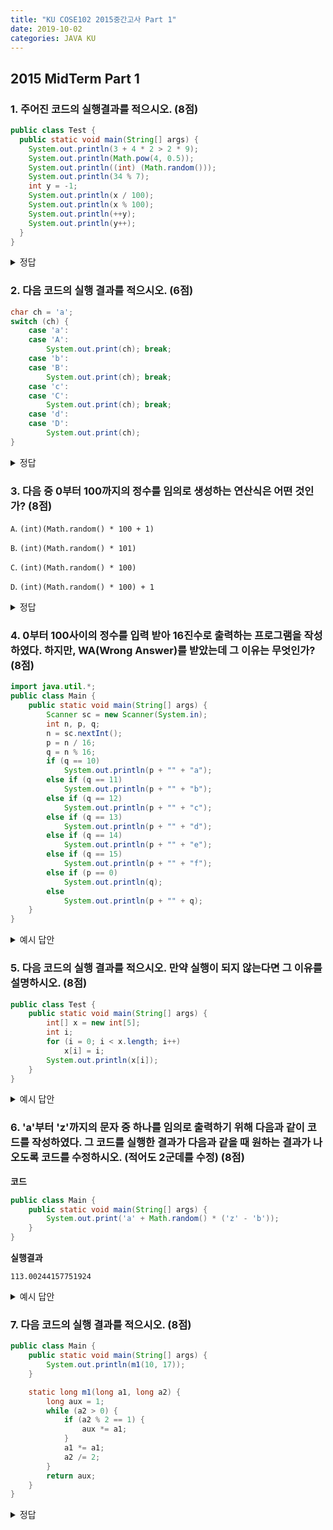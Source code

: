 ```yaml
---
title: "KU COSE102 2015중간고사 Part 1"
date: 2019-10-02
categories: JAVA KU
---
```


## 2015 MidTerm Part 1

### 1. 주어진 코드의 실행결과를 적으시오. (8점)

~~~java
public class Test {
  public static void main(String[] args) {
    System.out.println(3 + 4 * 2 > 2 * 9);
    System.out.println(Math.pow(4, 0.5));
    System.out.println((int) (Math.random()));
    System.out.println(34 % 7);
    int y = -1;
    System.out.println(x / 100);
    System.out.println(x % 100);
    System.out.println(++y);
    System.out.println(y++);
  }
}
~~~

<details><summary>정답</summary>

{% highlight text %}
원래는 x가 정의되어 있지 않기 때문에 컴파일에러.

아래 답은 해당 부분을 제외한 답 
false
2.0
0
6
0
0
{% endhighlight %}

</details>

### 2. 다음 코드의 실행 결과를 적으시오. (6점)

~~~java
char ch = 'a';
switch (ch) {
    case 'a':
    case 'A':
        System.out.print(ch); break;
    case 'b':
    case 'B':
        System.out.print(ch); break;
    case 'c':
    case 'C':
        System.out.print(ch); break;
    case 'd':
    case 'D':
        System.out.print(ch);
}
~~~

<details><summary>정답</summary>

{% highlight text %}
a
{% endhighlight %}

</details>

### 3. 다음 중 0부터 100까지의 정수를 임의로 생성하는 연산식은 어떤 것인가? (8점)

``A``. ``(int)(Math.random() * 100 + 1)``

``B``. ``(int)(Math.random() * 101)``

``C``. ``(int)(Math.random() * 100)``

``D``. ``(int)(Math.random() * 100) + 1``

<details><summary>정답</summary>

{% highlight text %}
B
{% endhighlight %}

</details>

### 4. 0부터 100사이의 정수를 입력 받아 16진수로 출력하는 프로그램을 작성하였다. 하지만, WA(Wrong Answer)를 받았는데 그 이유는 무엇인가? (8점)

~~~java
import java.util.*;
public class Main {
    public static void main(String[] args) {
        Scanner sc = new Scanner(System.in);
        int n, p, q;
        n = sc.nextInt();
        p = n / 16;
        q = n % 16;
        if (q == 10)
            System.out.println(p + "" + "a");
        else if (q == 11)
            System.out.println(p + "" + "b");
        else if (q == 12)
            System.out.println(p + "" + "c");
        else if (q == 13)
            System.out.println(p + "" + "d");
        else if (q == 14)
            System.out.println(p + "" + "e");
        else if (q == 15)
            System.out.println(p + "" + "f");
        else if (p == 0)
            System.out.println(q);
        else
            System.out.println(p + "" + q);
    }
}

~~~

<details><summary>예시 답안</summary>

{% highlight text %}
입력이 10~15인 경우 필요 없는 0이 앞에 출력된다.
{% endhighlight %}

</details>

### 5. 다음 코드의 실행 결과를 적으시오. 만약 실행이 되지 않는다면 그 이유를 설명하시오. (8점)

~~~java
public class Test { 
    public static void main(String[] args) { 
        int[] x = new int[5]; 
        int i;
        for (i = 0; i < x.length; i++)
            x[i] = i;
        System.out.println(x[i]);
    }
}
~~~

<details><summary>예시 답안</summary>

{% highlight text %}
System.out.println(x[i])의 경우, 배열의 범위를 초과한다.
{% endhighlight %}

</details>

### 6. 'a'부터 'z'까지의 문자 중 하나를 임의로 출력하기 위해 다음과 같이 코드를 작성하였다. 그 코드를 실행한 결과가 다음과 같을 때 원하는 결과가 나오도록 코드를 수정하시오. (적어도 2군데를 수정) (8점)

**코드**

~~~java
public class Main {
    public static void main(String[] args) {
        System.out.print('a' + Math.random() * ('z' - 'b'));
    }
}
~~~

**실행결과**

~~~text
113.00244157751924
~~~

<details><summary>예시 답안</summary>

{% highlight java %}
public class Main {
    public static void main(String[] args) {
        System.out.print((char)('a' + (int)(Math.random() * ('z' - 'a'))));
    }
}
{% endhighlight %}

</details>

### 7. 다음 코드의 실행 결과를 적으시오. (8점)

~~~java
public class Main {
    public static void main(String[] args) {
        System.out.println(m1(10, 17));
    }

    static long m1(long a1, long a2) {
        long aux = 1;
        while (a2 > 0) {
            if (a2 % 2 == 1) {
                aux *= a1;
            }
            a1 *= a1;
            a2 /= 2;
        }
        return aux;
    }
}
~~~

<details><summary>정답</summary>

{% highlight text %}
100000000000000000 (10^17)
{% endhighlight %}

</details>
